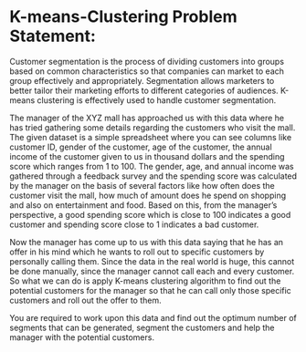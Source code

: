 # K-means-Clustering Problem Statement:

Customer segmentation is the process of dividing customers into groups based on common characteristics so that companies can market to each group effectively and appropriately. Segmentation allows marketers to better tailor their marketing efforts to different categories of audiences. K-means clustering is effectively used to handle customer segmentation.  

The manager of the XYZ mall has approached us with this data where he has tried gathering some details regarding the customers who visit the mall. The given dataset is a simple spreadsheet where you can see columns like customer ID, gender of the customer, age of the customer, the annual income of the customer given to us in thousand dollars and the spending score which ranges from 1 to 100. The gender, age, and annual income was gathered through a feedback survey and the spending score was calculated by the manager on the basis of several factors like how often does the customer visit the mall, how much of amount does he spend on shopping and also on entertainment and food. Based on this, from the manager’s perspective, a good spending score which is close to 100 indicates a good customer and spending score close to 1 indicates a bad customer.   

Now the manager has come up to us with this data saying that he has an offer in his mind which he wants to roll out to specific customers by personally calling them. Since the data in the real world is huge, this cannot be done manually, since the manager cannot call each and every customer. So what we can do is apply K-means clustering algorithm to find out the potential customers for the manager so that he can call only those specific customers and roll out the offer to them.  

You are required to work upon this data and find out the optimum number of segments that can be generated, segment the customers and help the manager with the potential customers.  
